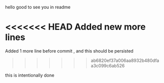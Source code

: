 hello good to see you in readme

<<<<<<< HEAD
Added new more lines
=======
Added 1 more line before commit , and this should be persisted
>>>>>>> ab6820ef37a006aa8932b480dfaa3c099c6ab526



this is intentionally done

